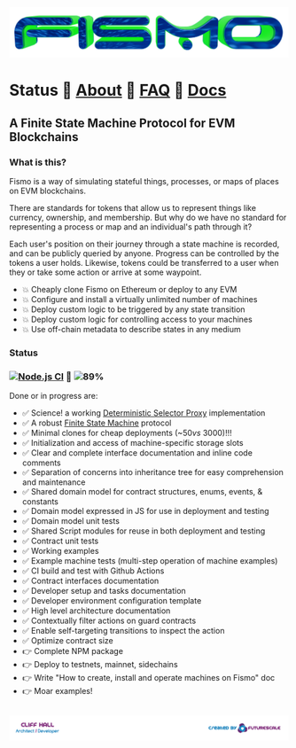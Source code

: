 ![Fismo](docs/images/fismo-logo.png)
# Status 🧪 [About](docs/about.md) 🧪 [FAQ](docs/faq.md) 🧪 [Docs](docs/intro.md)
## A Finite State Machine Protocol for EVM Blockchains
### What is this?
Fismo is a way of simulating stateful things, processes, or maps of places on EVM blockchains.

There are standards for tokens that allow us to represent things like currency, ownership, and membership. But why do we have no standard for representing a process or map and an individual's path through it?

Each user's position on their journey through a state machine is recorded, and can be publicly queried by anyone. Progress can be controlled by the tokens a user holds. Likewise, tokens could be transferred to a user when they or take some action or arrive at some waypoint.

* 💥 Cheaply clone Fismo on Ethereum or deploy to any EVM
* 💥 Configure and install a virtually unlimited number of machines
* 💥 Deploy custom logic to be triggered by any state transition
* 💥 Deploy custom logic for controlling access to your machines
* 💥 Use off-chain metadata to describe states in any medium

### Status 
### [![Node.js CI](https://github.com/cliffhall/Fismo/actions/workflows/node.js.yml/badge.svg)](https://github.com/cliffhall/Fismo/actions/workflows/node.js.yml) 🔬 ![89%](https://progress-bar.dev/89/?title=Progress&width=100&color=000000)

Done or in progress are:
- ✅ Science! a working [Deterministic Selector Proxy](docs/about.md#experimentdeterministicselectorproxy) implementation
- ✅ A robust [Finite State Machine](https://en.wikipedia.org/wiki/Finite-state_machine) protocol
- ✅ Minimal clones for cheap deployments (~$50 vs ~$3000)!!!
- ✅ Initialization and access of machine-specific storage slots
- ✅ Clear and complete interface documentation and inline code comments
- ✅ Separation of concerns into inheritance tree for easy comprehension and maintenance
- ✅ Shared domain model for contract structures, enums, events, & constants
- ✅ Domain model expressed in JS for use in deployment and testing
- ✅ Domain model unit tests
- ✅ Shared Script modules for reuse in both deployment and testing
- ✅ Contract unit tests
- ✅ Working examples
- ✅ Example machine tests (multi-step operation of machine examples)
- ✅ CI build and test with Github Actions
- ✅ Contract interfaces documentation
- ✅ Developer setup and tasks documentation
- ✅ Developer environment configuration template
- ✅ High level architecture documentation
- ✅ Contextually filter actions on guard contracts
- ✅ Enable self-targeting transitions to inspect the action
- ✅ Optimize contract size
- 👉 Complete NPM package
- 👉 Deploy to testnets, mainnet, sidechains
- 👉 Write "How to create, install and operate machines on Fismo" doc
- 👉 Moar examples!

##  [![Created by Futurescale](docs/images/created-by.png)](https://futurescale.com)